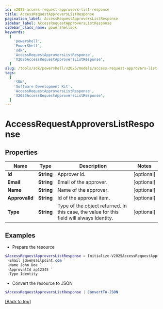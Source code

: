 ```yaml
---
id: v2025-access-request-approvers-list-response
title: AccessRequestApproversListResponse
pagination_label: AccessRequestApproversListResponse
sidebar_label: AccessRequestApproversListResponse
sidebar_class_name: powershellsdk
keywords:
  [
    'powershell',
    'PowerShell',
    'sdk',
    'AccessRequestApproversListResponse',
    'V2025AccessRequestApproversListResponse',
  ]
slug: /tools/sdk/powershell/v2025/models/access-request-approvers-list-response
tags:
  [
    'SDK',
    'Software Development Kit',
    'AccessRequestApproversListResponse',
    'V2025AccessRequestApproversListResponse',
  ]
---
```


# AccessRequestApproversListResponse

## Properties

| Name | Type | Description | Notes |
| --- | --- | --- | --- |
| **Id** | **String** | Approver id. | [optional] |
| **Email** | **String** | Email of the approver. | [optional] |
| **Name** | **String** | Name of the approver. | [optional] |
| **ApprovalId** | **String** | Id of the approval item. | [optional] |
| **Type** | **String** | Type of the object returned. In this case, the value for this field will always Identity. | [optional] |

## Examples

- Prepare the resource

```powershell
$AccessRequestApproversListResponse = Initialize-V2025AccessRequestApproversListResponse  -Id id12345 `
 -Email jdoe@sailpoint.com `
 -Name John Doe `
 -ApprovalId ap12345 `
 -Type Identity
```

- Convert the resource to JSON

```powershell
$AccessRequestApproversListResponse | ConvertTo-JSON
```

[[Back to top]](#)
